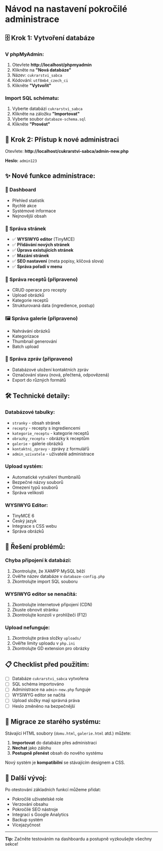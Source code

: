 # Návod na nastavení pokročilé administrace

## 🗄️ **Krok 1: Vytvoření databáze**

### **V phpMyAdmin:**
1. Otevřete **http://localhost/phpmyadmin**
2. Klikněte na **"Nová databáze"**
3. Název: `cukrarstvi_sabca`
4. Kódování: `utf8mb4_czech_ci`
5. Klikněte **"Vytvořit"**

### **Import SQL schématu:**
1. Vyberte databázi `cukrarstvi_sabca`
2. Klikněte na záložku **"Importovat"**
3. Vyberte soubor `databaze-schema.sql`
4. Klikněte **"Provést"**

## 🚀 **Krok 2: Přístup k nové administraci**

Otevřete: **http://localhost/cukrarstvi-sabca/admin-new.php**

**Heslo:** `admin123`

## ✨ **Nové funkce administrace:**

### **📄 Dashboard**
- Přehled statistik
- Rychlé akce
- Systémové informace
- Nejnovější obsah

### **📝 Správa stránek**
- ✅ **WYSIWYG editor** (TinyMCE)
- ✅ **Přidávání nových stránek**
- ✅ **Úprava existujících stránek**
- ✅ **Mazání stránek**
- ✅ **SEO nastavení** (meta popisy, klíčová slova)
- ✅ **Správa pořadí v menu**

### **🍰 Správa receptů** (připraveno)
- CRUD operace pro recepty
- Upload obrázků
- Kategorie receptů
- Strukturovaná data (ingredience, postup)

### **🖼️ Správa galerie** (připraveno)
- Nahrávání obrázků
- Kategorizace
- Thumbnail generování
- Batch upload

### **📧 Správa zpráv** (připraveno)
- Databázové uložení kontaktních zpráv
- Označování stavu (nová, přečtená, odpovězená)
- Export do různých formátů

## 🛠️ **Technické detaily:**

### **Databázové tabulky:**
- `stranky` - obsah stránek
- `recepty` - recepty s ingrediencemi
- `kategorie_receptu` - kategorie receptů
- `obrazky_receptu` - obrázky k receptům
- `galerie` - galerie obrázků
- `kontaktni_zpravy` - zprávy z formulářů
- `admin_uzivatele` - uživatelé administrace

### **Upload systém:**
- Automatické vytváření thumbnailů
- Bezpečné názvy souborů
- Omezení typů souborů
- Správa velikosti

### **WYSIWYG Editor:**
- TinyMCE 6
- Český jazyk
- Integrace s CSS webu
- Správa obrázků

## 🔧 **Řešení problémů:**

### **Chyba připojení k databázi:**
1. Zkontrolujte, že XAMPP MySQL běží
2. Ověřte název databáze v `databaze-config.php`
3. Zkontrolujte import SQL souboru

### **WYSIWYG editor se nenačítá:**
1. Zkontrolujte internetové připojení (CDN)
2. Zkuste obnovit stránku
3. Zkontrolujte konzoli v prohlížeči (F12)

### **Upload nefunguje:**
1. Zkontrolujte práva složky `uploads/`
2. Ověřte limity uploadu v `php.ini`
3. Zkontrolujte GD extension pro obrázky

## 📋 **Checklist před použitím:**

- [ ] Databáze `cukrarstvi_sabca` vytvořena
- [ ] SQL schéma importováno
- [ ] Administrace na `admin-new.php` funguje
- [ ] WYSIWYG editor se načítá
- [ ] Upload složky mají správná práva
- [ ] Heslo změněno na bezpečnější

## 🔄 **Migrace ze starého systému:**

Stávající HTML soubory (`domu.html`, `galerie.html` atd.) můžete:
1. **Importovat** do databáze přes administraci
2. **Nechat** jako zálohu
3. **Postupně přenést** obsah do nového systému

Nový systém je **kompatibilní** se stávajícím designem a CSS.

## 🎯 **Další vývoj:**

Po otestování základních funkcí můžeme přidat:
- Pokročilé uživatelské role
- Verzování obsahu
- Pokročilé SEO nástroje
- Integraci s Google Analytics
- Backup systém
- Vícejazyčnost

---

**Tip:** Začněte testováním na dashboardu a postupně vyzkoušejte všechny sekce!